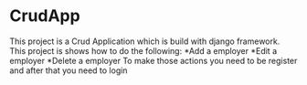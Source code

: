 # CrudApp
This project is a Crud Application which is build with django framework.
This project is shows how to do the following:
*Add a employer 
*Edit a employer
*Delete a employer
To make those actions you need to be register and after that you need to login

